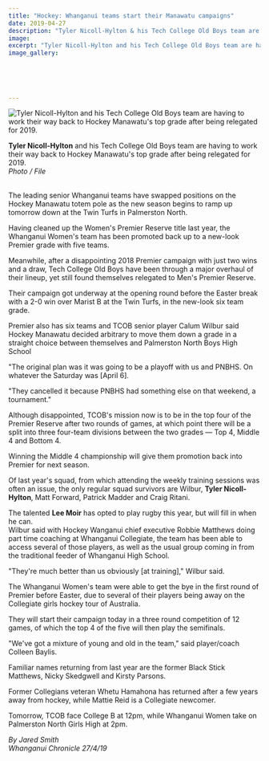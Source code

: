 ```yaml
---
title: "Hockey: Whanganui teams start their Manawatu campaigns"
date: 2019-04-27
description: "Tyler Nicoll-Hylton & his Tech College Old Boys team are having to work their way back to Hockey Manawatu's top grade..."
image: 
excerpt: "Tyler Nicoll-Hylton and his Tech College Old Boys team are having to work their way back to Hockey Manawatu's top grade after being relegated for 2019."
image_gallery:
    
    
    
    
    
---
```


<p><img src="https://www.nzherald.co.nz/resizer/SFP_HF_e6V6l9cYJebw9fXv4A_Q=/620x349/smart/filters:quality(70)/arc-anglerfish-syd-prod-nzme.s3.amazonaws.com/public/4NE24PLN4JF2FB3EARFGT2FQKA.jpg" alt="Tyler Nicoll-Hylton and his Tech College Old Boys team are having to work their way back to Hockey Manawatu's top grade after being relegated for 2019." /><br /><strong></strong></p>
<p><strong>Tyler Nicoll-Hylton</strong> and his Tech College Old Boys team are having to work their way back to Hockey Manawatu's top grade after being relegated for 2019.<br /><em>Photo / File</em></p>
<p><br />The leading senior Whanganui teams have swapped positions on the Hockey Manawatu totem pole as the new season begins to ramp up tomorrow down at the Twin Turfs in Palmerston North.</p>
<p>Having cleaned up the Women's Premier Reserve title last year, the Whanganui Women's team has been promoted back up to a new-look Premier grade with five teams.</p>
<p>Meanwhile, after a disappointing 2018 Premier campaign with just two wins and a draw, Tech College Old Boys have been through a major overhaul of their lineup, yet still found themselves relegated to Men's Premier Reserve.</p>
<p>Their campaign got underway at the opening round before the Easter break with a 2-0 win over Marist B at the Twin Turfs, in the new-look six team grade.</p>
<p>Premier also has six teams and TCOB senior player Calum Wilbur said Hockey Manawatu decided arbitrary to move them down a grade in a straight choice between themselves and Palmerston North Boys High School</p>
<p>"The original plan was it was going to be a playoff with us and PNBHS. On whatever the Saturday was [April 6].</p>
<p>"They cancelled it because PNBHS had something else on that weekend, a tournament."</p>
<p>Although disappointed, TCOB's mission now is to be in the top four of the Premier Reserve after two rounds of games, at which point there will be a split into three four-team divisions between the two grades &mdash; Top 4, Middle 4 and Bottom 4.</p>
<p>Winning the Middle 4 championship will give them promotion back into Premier for next season.</p>
<p>Of last year's squad, from which attending the weekly training sessions was often an issue, the only regular squad survivors are Wilbur, <strong>Tyler Nicoll-Hylton</strong>, Matt Forward, Patrick Madder and Craig Ritani.</p>
<p>The talented <strong>Lee Moir</strong> has opted to play rugby this year, but will fill in when he can.<br />Wilbur said with Hockey Wanganui chief executive Robbie Matthews doing part time coaching at Whanganui Collegiate, the team has been able to access several of those players, as well as the usual group coming in from the traditional feeder of Whanganui High School.</p>
<p>"They're much better than us obviously [at training]," Wilbur said.</p>
<p>The Whanganui Women's team were able to get the bye in the first round of Premier before Easter, due to several of their players being away on the Collegiate girls hockey tour of Australia.</p>
<p>They will start their campaign today in a three round competition of 12 games, of which the top 4 of the five will then play the semifinals.</p>
<p>"We've got a mixture of young and old in the team," said player/coach Colleen Baylis.</p>
<p>Familiar names returning from last year are the former Black Stick Matthews, Nicky Skedgwell and Kirsty Parsons.</p>
<p>Former Collegians veteran Whetu Hamahona has returned after a few years away from hockey, while Mattie Reid is a Collegiate newcomer.</p>
<p>Tomorrow, TCOB face College B at 12pm, while Whanganui Women take on Palmerston North Girls High at 2pm.</p>
<p><em>By Jared Smith<br />Whanganui Chronicle 27/4/19</em></p>

